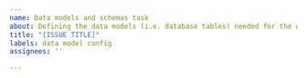 ```yaml
---
name: Data models and schemas task
about: Defining the data models (i.e. database tables) needed for the website.
title: "[ISSUE TITLE]"
labels: data model config
assignees: ''

---
```





